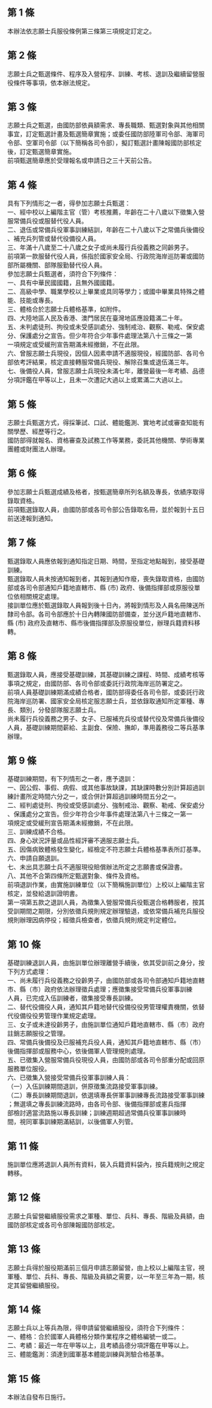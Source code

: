 第 1 條
-------
本辦法依志願士兵服役條例第三條第三項規定訂定之。

第 2 條
-------
志願士兵之甄選條件、程序及入營程序、訓練、考核、退訓及繼續留營服  
役條件等事項，依本辦法規定。

第 3 條
-------
志願士兵之甄選，由國防部依員額需求、專長職類、甄選對象與其他相關  
事宜，訂定甄選計畫及甄選簡章實施；或委任國防部陸軍司令部、海軍司  
令部、空軍司令部（以下簡稱各司令部），擬訂甄選計畫陳報國防部核定  
後，訂定甄選簡章實施。  
前項甄選簡章應於受理報名或申請日之三十天前公告。

第 4 條
-------
具有下列情形之一者，得參加志願士兵甄選：  
一、經中校以上編階主官（管）考核推薦，年齡在二十八歲以下徵集入營  
    服常備兵役或服替代役人員。  
二、退伍或常備兵役軍事訓練結訓，年齡在二十八歲以下之常備兵後備役  
    、補充兵列管或替代役備役人員。  
三、年滿十八歲至二十八歲之女子或尚未履行兵役義務之同齡男子。  
前項第一款服替代役人員，係指於國家安全局、行政院海岸巡防署或國防  
部所屬機關、部隊服勤替代役人員。  
參加志願士兵甄選者，須符合下列條件：  
一、具有中華民國國籍，且無外國國籍。  
二、高級中學、職業學校以上畢業或具同等學力；或國中畢業具特殊之體  
    能、技能或專長。  
三、體格合於志願士兵體格基準，如附件。  
四、大陸地區人民及香港、澳門居民在臺灣地區應設籍滿二十年。  
五、未判處徒刑、拘役或未受感訓處分、強制戒治、觀察、勒戒、保安處  
    分、保護處分之宣告。但少年符合少年事件處理法第八十三條之一第  
    一項規定或受緩刑宣告期滿未經撤銷，不在此限。  
六、曾服志願士兵現役，因個人因素申請不適服現役，經國防部、各司令  
    部依考評結果，核定直接轉服常備兵現役、解除召集或退伍滿三年。  
七、後備役人員，曾服志願士兵現役未滿七年，離營最後一年考績、品德  
    分項評鑑在甲等以上，且未一次遭記大過以上或累滿二大過以上。

第 5 條
-------
志願士兵甄選方式，得採筆試、口試、體能鑑測、實地考試或審查知能有  
關學歷、經歷等行之。  
國防部得就報名、資格審查及試務工作等業務，委託其他機關、學術專業  
團體或財團法人辦理。

第 6 條
-------
參加志願士兵甄選成績及格者，按甄選簡章所列名額及專長，依績序取得  
錄取資格。  
前項甄選錄取人員，由國防部或各司令部公告錄取名冊，並於報到十五日  
前送達報到通知。

第 7 條
-------
甄選錄取人員應依報到通知指定日期、時間，至指定地點報到，接受基礎  
訓練。  
甄選錄取人員未按通知報到者，其報到通知作廢，喪失錄取資格，由國防  
部或各司令部通知戶籍地直轄市、縣 (市) 政府、後備指揮部或原服役單  
位依相關規定處理。  
接訓單位應於甄選錄取人員報到後十日內，將報到情形及人員名冊陳送所  
隸司令部。各司令部應於十日內轉陳國防部備查，並分送戶籍地直轄市、  
縣 (市) 政府及直轄市、縣市後備指揮部及原服役單位，辦理兵籍資料移  
轉。

第 8 條
-------
甄選錄取人員，應接受基礎訓練，其基礎訓練之課程、時間、成績考核等  
事項之規定，由國防部、各司令部或委託行政院海岸巡防署定之。  
前項人員基礎訓練期滿成績合格者，國防部得委任各司令部，或委託行政  
院海岸巡防署、國家安全局核定服志願士兵，並依錄取通知所定軍種、專  
長、類別，分發部隊服志願士兵。  
尚未履行兵役義務之男子、女子、已服補充兵役或替代役及常備兵後備役  
人員，基礎訓練期間薪給、主副食、保險、撫卹，準用義務役二等兵基準  
辦理。

第 9 條
-------
基礎訓練期間，有下列情形之一者，應予退訓：  
一、因公假、事假、病假、或其他事故缺課，其缺課時數分別計算超過訓  
    練計畫所定時間六分之一，或合併計算超過訓練時間五分之一。  
二、經判處徒刑、拘役或受感訓處分、強制戒治、觀察、勒戒、保安處分  
    、保護處分之宣告。但少年符合少年事件處理法第八十三條之一第一  
    項規定或受緩刑宣告期滿未經撤銷，不在此限。  
三、訓練成績不合格。  
四、身心狀況評量或品性經評審不適服志願士兵。  
五、因傷病致體格發生變化，經檢定不符志願士兵體格基準表所訂基準。  
六、申請自願退訓。  
七、未出具志願士兵不適服現役賠償辦法所定之志願書或保證書。  
八、其他不合第四條所定甄選對象、條件及資格。  
前項退訓作業，由實施訓練單位（以下簡稱施訓單位）上校以上編階主官  
核定，並發給退訓證明書。  
第一項第五款之退訓人員，為徵集入營服常備兵役甄選合格轉服者，按其  
受訓期間之期限，分別依徵兵規則規定辦理驗退，或依常備兵補充兵服役  
規則辦理因病停役；經徵兵檢查者，依徵兵規則規定判定體位。

第 10 條
--------
基礎訓練退訓人員，由施訓單位辦理離營手續後，依其受訓前之身分，按  
下列方式處理：  
一、尚未履行兵役義務之役齡男子，由國防部或各司令部通知戶籍地直轄  
    市、縣（市）政府依法辦理徵兵處理；應徵集接受常備兵役軍事訓練  
    人員，已完成入伍訓練者，徵集接受專長訓練。  
二、替代役備役人員，通知其戶籍地替代役備役役男管理權責機關，依替  
    代役備役役男管理作業規定處理。  
三、女子或未達役齡男子，由施訓單位通知戶籍地直轄市、縣（市）政府  
    註銷志願服役之管理。  
四、常備兵後備役及已服補充兵役人員，通知其戶籍地直轄市、縣（市）  
    後備指揮部或服務中心，依後備軍人管理規則處理。  
五、已徵集入營服常備兵役現役人員，由國防部或各司令部重分配或回原  
    服務單位服役。  
六、已徵集入營接受常備兵役軍事訓練人員：  
（一）入伍訓練期間退訓，併原徵集流路接受軍事訓練。  
（二）專長訓練期間退訓，依選填專長併軍事訓練專長流路接受軍事訓練  
      ；無選填之專長訓練流路時，由各司令部、後備指揮部或憲兵指揮  
      部檢討適當流路施以專長訓練；訓練週期超過常備兵役軍事訓練時  
      間，視同軍事訓練期滿結訓，以後備軍人列管。

第 11 條
--------
施訓單位應將退訓人員所有資料，裝入兵籍資料袋內，按兵籍規則之規定  
轉移。

第 12 條
--------
志願士兵留營繼續服役需求之軍種、單位、兵科、專長、階級及員額，由  
國防部核定或各司令部陳報國防部核定。

第 13 條
--------
志願士兵得於服役期滿前三個月申請志願留營，由上校以上編階主官，視  
軍種、單位、兵科、專長、階級及員額之需要，以一年至三年為一期，核  
定其留營繼續服役。

第 14 條
--------
志願士兵以上等兵為限，得申請留營繼續服役，須符合下列條件：  
一、體格：合於國軍人員體格分類作業程序之體格編號一或二。  
二、考績：最近一年在甲等以上，且考績品德分項評鑑在甲等以上。  
三、體能鑑測：須達到國軍基本體能訓練與測驗合格基準。

第 15 條
--------
本辦法自發布日施行。

